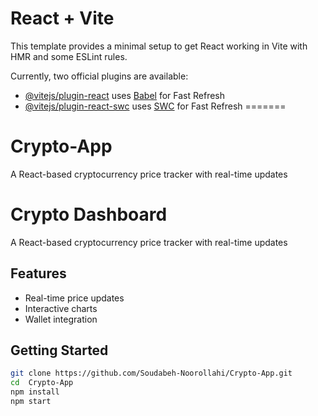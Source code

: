
# React + Vite

This template provides a minimal setup to get React working in Vite with HMR and some ESLint rules.

Currently, two official plugins are available:

- [@vitejs/plugin-react](https://github.com/vitejs/vite-plugin-react/blob/main/packages/plugin-react/README.md) uses [Babel](https://babeljs.io/) for Fast Refresh
- [@vitejs/plugin-react-swc](https://github.com/vitejs/vite-plugin-react-swc) uses [SWC](https://swc.rs/) for Fast Refresh
=======
# Crypto-App
A React-based cryptocurrency price tracker with real-time updates
# Crypto Dashboard

A React-based cryptocurrency price tracker with real-time updates

## Features
- Real-time price updates
- Interactive charts
- Wallet integration

## Getting Started
```bash
git clone https://github.com/Soudabeh-Noorollahi/Crypto-App.git
cd  Crypto-App
npm install
npm start

